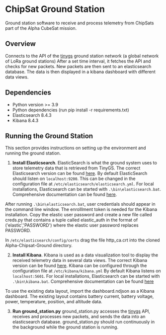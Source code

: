 # ChipSat Ground Station

Ground station software to receive and process telemetry from ChipSats part of the Alpha CubeSat mission.

## Overview
Connects to the API of the [tinygs](https://tinygs.com/) ground station network (a global network of LoRa ground stations)
After a set time interval, it fetches the API and checks for new packets. New packets are then sent to an elasticsearch database. The data is then displayed in a kibana dashboard with different data views.

## Dependencies
- Python version >= 3.9
- Python dependencies (run pip install -r requirements.txt)
- Elasticsearch 8.4.3
- Kibana 8.4.3

## Running the Ground Station
This section provides instructions on setting up the environment and running the ground station.

1. **Install Elasticsearch**.  ElasticSearch is what the ground system uses to store telemetry data that is retrieved from TinyGS. The correct Elasticsearch version can be found [here](https://www.elastic.co/guide/en/elasticsearch/reference/8.4/install-elasticsearch.html). By default ElasticSearch should listen on `localhost:9200`. This can be changed in the configuration file at `/etc/elasticsearch/elasticsearch.yml`. For local installations, Elasticsearch can be started with `.\bin\elasticsearch.bat`. Comprehensive documentation can be found [here](https://www.elastic.co/guide/en/elasticsearch/reference/8.4/elasticsearch-intro.html). 

After running `.\bin\elasticsearch.bat`, user credentials should appear in the command line window. The enrolllment token is needed for the Kibana installation. Copy the elastic user password and create a new file called creds.py that contains a tuple called elastic_auth in the format of ('elastic','PASSWORD') where the elastic user password replaces PASSWORD.

In `/etc/elasticsearch/config/certs` drag the file http_ca.crt into the cloned Alpha-Chipsat-Ground directory. 

2. **Install Kibana**. Kibana is used as a data visualization tool to display the received telemetry data in several data views. The correct Kibana version can be found [here](https://www.elastic.co/guide/en/kibana/8.4/install.html). Kibana can be configured through the configuration file at `/etc/kibana/kibana.yml` By default Kibana listens on `localhost:5601`. For local installations, Elasticsearch can be started with `.\bin\kibana.bat`. Comprehensive documentation can be found [here](https://www.elastic.co/guide/en/kibana/8.4/introduction.html)

To use the existing data layout, import the dashboard.ndjson as a Kibana dashboard. The existing layout contains battery current, battery voltage, power, temperature, position, and altitude data.

3. **Run ground_station.py** ground_station.py accesses the [tinygs](https://tinygs.com/) API, receives and processes new packets, and sends the data into an elasticsearch database. ground_station.py should run continuously in the background while the ground station is running. 